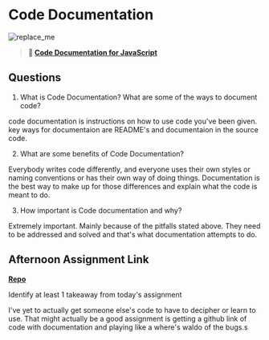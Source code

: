# Code Documentation

![replace_me](https://codeworks.blob.core.windows.net/public/assets/img/illustrations/placeholder.svg)

> **📖 [Code Documentation for JavaScript](https://codeworksacademy.com/fs-student-guide/resources/wk7/02-JSDocs)**

## Questions

1. What is Code Documentation? What are some of the ways to document code?

code documentation is instructions on how to use code you've been given.
key ways for documentaion are README's and documentaion in the source code.

2. What are some benefits of Code Documentation?

Everybody writes code differently, and everyone uses their own styles or naming conventions or has their own way of doing things.
Documentation is the best way to make up for those differences and explain what the code is meant to do.

3. How important is Code documentation and why?

Extremely important. Mainly because of the pitfalls stated above. They need to be addressed and solved and that's what documentation attempts to do.

## Afternoon Assignment Link

**[Repo](https://github.com/JustinBrower/planIt)**

Identify at least 1 takeaway from today's assignment

I've yet to actually get someone else's code to have to decipher or learn to use. That might actually be a good assignment is getting a github link of code with documentation and playing like a where's waldo of the bugs.s

